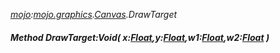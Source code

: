 _[mojo](../../modules/mojo/mojo-module.md):[mojo.graphics](../../modules/mojo/mojo-graphics.md).[Canvas](../../modules/mojo/mojo-graphics-canvas.md).DrawTarget_
##### Method DrawTarget:Void( x:[Float](../../modules/wonkey/wonkey-types-float.md),y:[Float](../../modules/wonkey/wonkey-types-float.md),w1:[Float](../../modules/wonkey/wonkey-types-float.md),w2:[Float](../../modules/wonkey/wonkey-types-float.md) )

